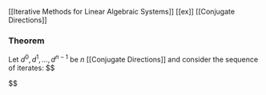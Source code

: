 [[Iterative Methods for Linear Algebraic Systems]]
[[ex]]
[[Conjugate Directions]]
### Theorem
Let $d^{0},d^{1},\dots,d^{n-1}$ be $n$ [[Conjugate Directions]]
and consider the sequence of iterates:
$$

$$